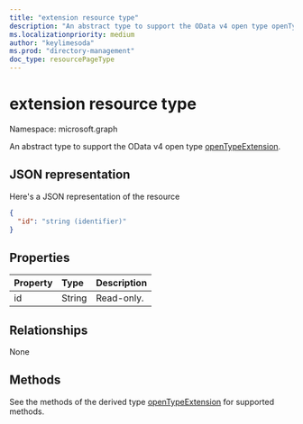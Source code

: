```yaml
---
title: "extension resource type"
description: "An abstract type to support the OData v4 open type openTypeExtension."
ms.localizationpriority: medium
author: "keylimesoda"
ms.prod: "directory-management"
doc_type: resourcePageType
---
```


# extension resource type

Namespace: microsoft.graph

An abstract type to support the OData v4 open type [openTypeExtension](opentypeextension.md).

## JSON representation

Here's a JSON representation of the resource

<!-- {
  "abstract": "true",
  "baseType": "microsoft.graph.entity",
  "blockType": "resource",
  "openType": true,
  "optionalProperties": [

  ],
  "@odata.type": "microsoft.graph.extension"
}-->

```json
{
  "id": "string (identifier)"
}

```
## Properties
| Property	   | Type	|Description|
|:---------------|:--------|:----------|
|id|String| Read-only.|

## Relationships
None


## Methods

See the methods of the derived type [openTypeExtension](opentypeextension.md) for supported methods.


<!-- uuid: 8fcb5dbc-d5aa-4681-8e31-b001d5168d79
2015-10-25 14:57:30 UTC -->
<!-- {
  "type": "#page.annotation",
  "description": "extension resource",
  "keywords": "",
  "section": "documentation",
  "tocPath": ""
}-->

